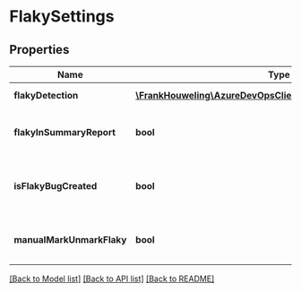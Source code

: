 # FlakySettings

## Properties
Name | Type | Description | Notes
------------ | ------------- | ------------- | -------------
**flakyDetection** | [**\FrankHouweling\AzureDevOpsClient\Test\Model\FlakyDetection**](FlakyDetection.md) | FlakyDetection defines types of detection. | [optional] 
**flakyInSummaryReport** | **bool** | FlakyInSummaryReport defines flaky data should show in summary report or not. | [optional] 
**isFlakyBugCreated** | **bool** | IsFlakyBugCreated defines if there is any bug that has been created with flaky testresult. | [optional] 
**manualMarkUnmarkFlaky** | **bool** | ManualMarkUnmarkFlaky defines manual marking unmarking of flaky testcase. | [optional] 

[[Back to Model list]](../README.md#documentation-for-models) [[Back to API list]](../README.md#documentation-for-api-endpoints) [[Back to README]](../README.md)


